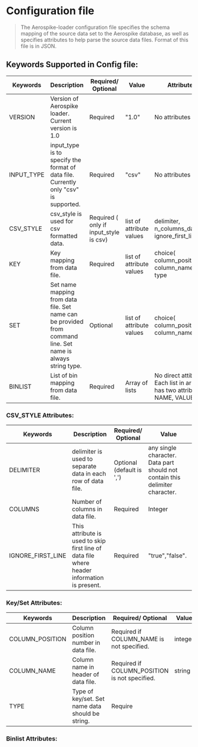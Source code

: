 # Configuration file
  > The Aerospike-loader configuration file specifies the schema mapping of the source data set to the Aerospike database, as well as specifies attributes to help parse the source data files.
Format of this file is in JSON.

## Keywords Supported in Config file:

| Keywords   | Description                                                                                                  | Required/ Optional                     | Value                    | Attributes                                                                |
|------------|--------------------------------------------------------------------------------------------------------------|----------------------------------------|--------------------------|---------------------------------------------------------------------------|
| VERSION    | Version of Aerospike loader. Current version is 1.0                                                          | Required                               | "1.0"                    | No attributes                                                             |
| INPUT_TYPE | input_type is to specify the format of data file. Currently only "csv" is supported.                         | Required                               | "csv"                    | No attributes                                                             |
| CSV_STYLE  | csv_style is used for csv formatted data.                                                                    | Required ( only if input_style is csv) | list of attribute values | delimiter, n_columns_datafile, ignore_first_line                          |
| KEY        | Key mapping from data file.                                                                                  | Required                               | list of attribute values | choice( column_position, column_name), type                               |
| SET        | Set name mapping from data file. Set name can be provided from command line. Set name is always string type. | Optional                               | list of attribute values | choice( column_position, column_name)                                     |
| BINLIST    |  List of bin mapping  from data file.                                                                        | Required                               | Array of lists           | No direct attibutes. Each list in array has two attributes: NAME, VALUE . |

### CSV_STYLE Attributes:

| Keywords          	| Description                                                                                  	| Required/ Optional        	| Value                                                                        	|
|-------------------	|----------------------------------------------------------------------------------------------	|---------------------------	|------------------------------------------------------------------------------	|
| DELIMITER         	| delimiter is used to separate data in each row of data file.                                 	| Optional (default is ',') 	| any single character. Data part should not contain this delimiter character. 	|
| COLUMNS           	| Number of columns in data file.                                                              	| Required                  	| Integer                                                                      	|
| IGNORE_FIRST_LINE 	| This attribute is used to skip first line of data file where header information is present.  	| Required                  	| "true","false".                                                              	|

### Key/Set Attributes:

| Keywords        	| Description                                      	| Required/ Optional                            	| Value   	|
|-----------------	|--------------------------------------------------	|-----------------------------------------------	|---------	|
| COLUMN_POSITION 	| Column position number in data file.             	| Required if COLUMN_NAME is not specified.     	| integer 	|
| COLUMN_NAME     	| Column name in header of data file.              	| Required if COLUMN_POSITION is not specified. 	| string  	|
| TYPE            	| Type of key/set. Set name data should be string. 	| Require                                       	|         	|

### Binlist Attributes:
